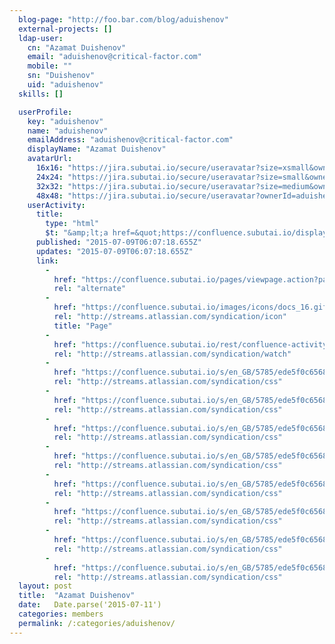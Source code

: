 ```yaml
---
  blog-page: "http://foo.bar.com/blog/aduishenov"
  external-projects: []
  ldap-user: 
    cn: "Azamat Duishenov"
    email: "aduishenov@critical-factor.com"
    mobile: ""
    sn: "Duishenov"
    uid: "aduishenov"
  skills: []

  userProfile: 
    key: "aduishenov"
    name: "aduishenov"
    emailAddress: "aduishenov@critical-factor.com"
    displayName: "Azamat Duishenov"
    avatarUrl: 
      16x16: "https://jira.subutai.io/secure/useravatar?size=xsmall&ownerId=aduishenov&avatarId=11403"
      24x24: "https://jira.subutai.io/secure/useravatar?size=small&ownerId=aduishenov&avatarId=11403"
      32x32: "https://jira.subutai.io/secure/useravatar?size=medium&ownerId=aduishenov&avatarId=11403"
      48x48: "https://jira.subutai.io/secure/useravatar?ownerId=aduishenov&avatarId=11403"
    userActivity: 
      title: 
        type: "html"
        $t: "&amp;lt;a href=&quot;https://confluence.subutai.io/display/~aduishenov&quot; class=&quot;activity-item-user activity-item-author&quot;&amp;gt;Azamat Duishenov&amp;lt;/a&amp;gt; edited &amp;lt;a href=&quot;https://confluence.subutai.io/display/JAR/Jarvis&quot;&amp;gt;Jarvis&amp;lt;/a&amp;gt;"
      published: "2015-07-09T06:07:18.655Z"
      updates: "2015-07-09T06:07:18.655Z"
      link: 
        - 
          href: "https://confluence.subutai.io/pages/viewpage.action?pageId=22938193"
          rel: "alternate"
        - 
          href: "https://confluence.subutai.io/images/icons/docs_16.gif"
          rel: "http://streams.atlassian.com/syndication/icon"
          title: "Page"
        - 
          href: "https://confluence.subutai.io/rest/confluence-activity-stream/1.0/actions/page-watch/22937765"
          rel: "http://streams.atlassian.com/syndication/watch"
        - 
          href: "https://confluence.subutai.io/s/en_GB/5785/ede5f0c65682583b938793f0499809b6742a2089.19/1.0/_/download/resources/confluence.web.resources:content-styles/master.css"
          rel: "http://streams.atlassian.com/syndication/css"
        - 
          href: "https://confluence.subutai.io/s/en_GB/5785/ede5f0c65682583b938793f0499809b6742a2089.19/1.0/_/download/resources/confluence.web.resources:content-styles/wiki-content.css"
          rel: "http://streams.atlassian.com/syndication/css"
        - 
          href: "https://confluence.subutai.io/s/en_GB/5785/ede5f0c65682583b938793f0499809b6742a2089.19/1.0/_/download/resources/confluence.web.resources:content-styles/tables.css"
          rel: "http://streams.atlassian.com/syndication/css"
        - 
          href: "https://confluence.subutai.io/s/en_GB/5785/ede5f0c65682583b938793f0499809b6742a2089.19/1.0/_/download/resources/confluence.web.resources:content-styles/panels.css"
          rel: "http://streams.atlassian.com/syndication/css"
        - 
          href: "https://confluence.subutai.io/s/en_GB/5785/ede5f0c65682583b938793f0499809b6742a2089.19/1.0/_/download/resources/confluence.web.resources:content-styles/renderer-macros.css"
          rel: "http://streams.atlassian.com/syndication/css"
        - 
          href: "https://confluence.subutai.io/s/en_GB/5785/ede5f0c65682583b938793f0499809b6742a2089.19/1.0/_/download/resources/confluence.web.resources:content-styles/icons.css"
          rel: "http://streams.atlassian.com/syndication/css"
        - 
          href: "https://confluence.subutai.io/s/en_GB/5785/ede5f0c65682583b938793f0499809b6742a2089.19/1.0/_/download/resources/confluence.web.resources:content-styles/information-macros.css"
          rel: "http://streams.atlassian.com/syndication/css"
        - 
          href: "https://confluence.subutai.io/s/en_GB/5785/ede5f0c65682583b938793f0499809b6742a2089.19/1.0/_/download/resources/confluence.web.resources:content-styles/layout-macros.css"
          rel: "http://streams.atlassian.com/syndication/css"
  layout: post
  title:  "Azamat Duishenov"
  date:   Date.parse('2015-07-11')
  categories: members
  permalink: /:categories/aduishenov/
---
```

